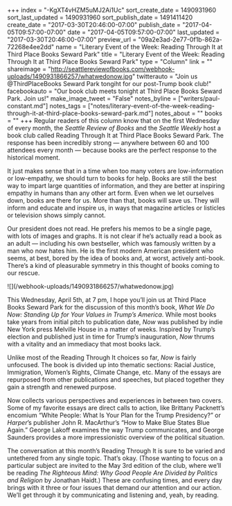 +++
index = "-KgXT4vHZM5uMJ2Ai1Uc"
sort_create_date = 1490931960
sort_last_updated = 1490931960
sort_publish_date = 1491411420
create_date = "2017-03-30T20:46:00-07:00"
publish_date = "2017-04-05T09:57:00-07:00"
date = "2017-04-05T09:57:00-07:00"
last_updated = "2017-03-30T20:46:00-07:00"
preview_url = "09a2e3ad-2e77-0f1b-862a-72268e4ee2dd"
name = "Literary Event of the Week: Reading Through It at Third Place Books Seward Park"
title = "Literary Event of the Week: Reading Through It at Third Place Books Seward Park"
type = "Column"
link = ""
shareimage = "http://seattlereviewofbooks.com/webhook-uploads/1490931866257/whatwedonow.jpg"
twitterauto = "Join us @ThirdPlaceBooks Seward Park tongiht for our post-Trump book club!"
facebookauto = "Our book club meets tonight at Third Place Books Seward Park. Join us!"
make_image_tweet = "False"
notes_byline = ["writers/paul-constant.md"]
notes_tags = ["notes/literary-event-of-the-week-reading-through-it-at-third-place-books-seward-park.md"]
notes_about = ""
books = ""
+++
Regular readers of this column know that on the first Wednesday of every month, the *Seattle Review of Books* and the *Seattle Weekly* host a book club called Reading Through It at Third Place Books Seward Park. The response has been incredibly strong — anywhere between 60 and 100 attendees every month — because books are the perfect response to the historical moment. 

It just makes sense that in a time when too many voters are low-information or low-empathy, we should turn to books for help. Books are still the best way to impart large quantities of information, and they are better at inspiring empathy in humans than any other art form. Even when we let ourselves down, books are there for us. More than that, books will save us. They will inform and educate and inspire us, in ways that magazine articles or listicles or television shows simply cannot.

Our president does not read. He prefers his memos to be a single page, with lots of images and graphs. It is not clear if he’s actually read a book as an adult — including his own bestseller, which was famously written by a man who now hates him. He is the first modern American president who seems, at best, bored by the idea of books and, at worst, actively anti-book. There’s a kind of pleasurable symmetry in this thought of books coming to our rescue.

<p class="image-left">![](/webhook-uploads/1490931866257/whatwedonow.jpg)</p>

This Wednesday, April 5th, at 7 pm, I hope you’ll join us at Third Place Books Seward Park for the discussion of this month’s book, *What We Do Now: Standing Up for Your Values in Trump’s America*. While most books take years from initial pitch to publication date, *Now* was published by indie New York press Melville House in a matter of weeks. Inspired by Trump’s election and published just in time for Trump’s inauguration, *Now* thrums with a vitality and an immediacy that most books lack.

Unlike most of the Reading Through It choices so far, *Now* is fairly unfocused. The book is divided up into thematic sections: Racial Justice, Immigration, Women’s Rights, Climate Change, etc. Many of the essays are repurposed from other publications and speeches, but placed together they gain a strength and renewed purpose.

Now collects various perspectives and experiences in between two covers. Some of my favorite essays are direct calls to action, like Brittany Packnett’s encomium “White People: What Is Your Plan for the Trump Presidency?” or *Harper*’s publisher John R. MacArthur’s “How to Make Blue States Blue Again.” George Lakoff examines the way Trump communicates, and George Saunders provides a more impressionistic overview of the political situation.

The conversation at this month’s Reading Through It is sure to be varied and untethered from any single topic. That’s okay. (Those wanting to focus on a particular subject are invited to the May 3rd edition of the club, where we’ll be reading *The Righteous Mind: Why Good People Are Divided by Politics and Religion* by Jonathan Haidt.) These are confusing times, and every day brings with it three or four issues that demand our attention and our action. We’ll get through it by communicating and listening and, yeah, by reading.

